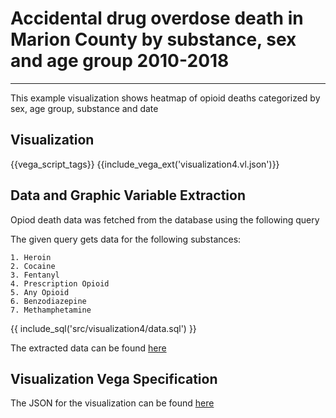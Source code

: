 # Accidental drug overdose death in Marion County by substance, sex and age group 2010-2018
--------------------------------------------

This example visualization shows heatmap of opioid deaths categorized by sex, age group, substance and date

## Visualization

{{vega_script_tags}}
{{include_vega_ext('visualization4.vl.json')}}

## Data and Graphic Variable Extraction

Opiod death data was fetched from the database using the following query

The given query gets data for the following substances:

    1. Heroin
    2. Cocaine
    3. Fentanyl
    4. Prescription Opioid
    5. Any Opioid
    6. Benzodiazepine
    7. Methamphetamine


{{ include_sql('src/visualization4/data.sql') }}


The extracted data can be found [here](../data/visualization4/data.csv)

## Visualization Vega Specification

The JSON for the visualization can be found [here](./visualization4.vl.json)


